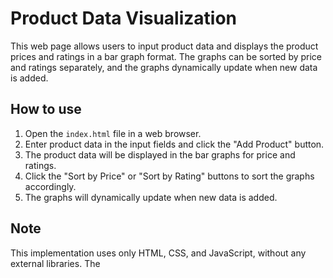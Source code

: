# Product Data Visualization

This web page allows users to input product data and displays the product prices and ratings in a bar graph format. The graphs can be sorted by price and ratings separately, and the graphs dynamically update when new data is added.

## How to use

1. Open the `index.html` file in a web browser.
2. Enter product data in the input fields and click the "Add Product" button.
3. The product data will be displayed in the bar graphs for price and ratings.
4. Click the "Sort by Price" or "Sort by Rating" buttons to sort the graphs accordingly.
5. The graphs will dynamically update when new data is added.

## Note

This implementation uses only HTML, CSS, and JavaScript, without any external libraries. The